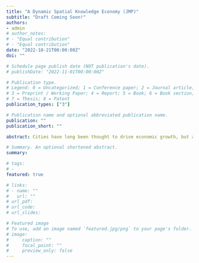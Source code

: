 ```yaml
---
title: "A Dynamic Spatial Knowledge Economy (JMP)"
subtitle: "Draft Coming Soon!"
authors:
- admin
# author_notes:
# - "Equal contribution"
# - "Equal contribution"
date: "2022-10-21T00:00:00Z"
doi: ""

# Schedule page publish date (NOT publication's date).
# publishDate: "2022-11-01T00:00:00Z"

# Publication type.
# Legend: 0 = Uncategorized; 1 = Conference paper; 2 = Journal article;
# 3 = Preprint / Working Paper; 4 = Report; 5 = Book; 6 = Book section;
# 7 = Thesis; 8 = Patent
publication_types: ["3"]

# Publication name and optional abbreviated publication name.
publication: ""
publication_short: ""

abstract: Cities have long been thought to drive economic growth, but analyses of spatial policy have largely ignored the effects of such policies on growth. In this paper, I develop a spatial endogenous growth model in which heterogeneous agents make forward-looking migration decisions and human capital investments over the life cycle. Local externalities in human capital investment drive both agglomeration and growth. I show that the growth rate depends on the spatial distribution of human capital, making it sensitive to spatial policies. I calibrate the model to data on U.S. metropolitan areas. I then solve for the allocation that would be chosen by a national planner. I find that, relative to the decentralized allocation, the planner's allocation features more concentration in the largest cities, higher levels of human capital overall, and faster growth. Commonly-proposed place-based policies fall far short of, or even oppose, the planner's policies.

# Summary. An optional shortened abstract.
summary:

# tags:
# -
featured: true

# links:
# - name: ""
#   url: ""
# url_pdf:
# url_code:
# url_slides:

# Featured image
# To use, add an image named `featured.jpg/png` to your page's folder.
# image:
#     caption: ""
#     focal_point: ""
#     preview_only: false
---
```


<!-- Supplementary notes can be added here, including [code, math, and images](https://wowchemy.com/docs/writing-markdown-latex/). -->